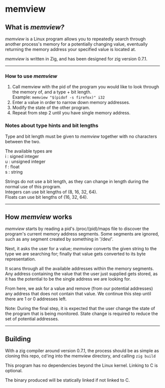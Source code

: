 # memview #

## What is _memview?_ ##


_memview_ is a Linux program allows you to repeatedly search through another process's memory for a potentially changing value, eventually returning the memory address your specified value is located at.

_memview_ is written in Zig, and has been designed for zig version 0.7.1.

- - -

### How to use _memview_ ###

1. Call memview with the pid of the program you would like to look through the memory of, and a type + bit length.  
Example:
`memview "$(pidof -s firefox)" i32`
2. Enter a value in order to narrow down memory addresses.
3. Modify the state of the other program.
4. Repeat from step 2 until you have single memory address.


### Notes about type hints and bit lengths ###

Type and bit length must be given to _memview_ together with no characters between the two.

The available types are  
i : signed integer  
u : unsigned integer  
f : float  
s : string  

Strings do not use a bit length, as they can change in length during the normal use of this program.  
Integers can use bit lengths of (8, 16, 32, 64).  
Floats can use bit lengths of (16, 32, 64).  

- - -

## How _memview_ works ##

_memview_ starts by reading a pid's /proc/(pid)/maps file to discover the program's current memory address segments. Some segments are ignored, such as any segment created by something in '/dev/'.

Next, it asks the user for a value; _memview_ converts the given string to the type we are searching for; finally that value gets converted to its byte representation.

It scans through all the available addresses within the memory segments. Any address containing the value that the user just supplied gets stored, as it has the potential to be the single address we are looking for.

From here, we ask for a value and remove (from our potential addresses) any address that does not contain that value. We continue this step until there are 1 or 0 addresses left.

Note: During the final step, it is expected that the user change the state of the program that is being monitored. State change is required to reduce the set of potential addresses.


- - -

## Building ##

With a zig compiler around version 0.7.1, the process should be as simple as cloning this repo, cd'ing into the memview directory, and calling `zig build`

This program has no dependencies beyond the Linux kernel. Linking to C is optional.

The binary produced will be statically linked if not linked to C.
